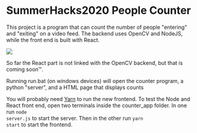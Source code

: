 # SummerHacks2020 People Counter

This project is a program that can count the number of people "entering" and "exiting" on a video feed. The backend uses OpenCV and NodeJS, while the front end is built with React.

![](demo/people_tracker_demo.gif)


So far the React part is not linked with the OpenCV backend, but that is coming soon™.

Running run.bat (on windows devices) will open the counter program, a python "server", and a HTML page that displays counts

You will probably need [Yarn](https://yarnpkg.com/) to run the new frontend.
To test the Node and React front end, open two terminals inside the counter_app folder. In one run <code>node server.js</code> to start the server. 
Then in the other run <code>yarn start</code> to start the frontend.
